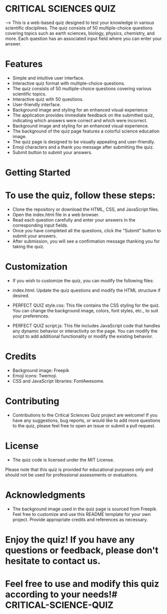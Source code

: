 # CRITICAL SCIENCES QUIZ #

--> This is a web-based quiz designed to test your knowledge in various scientific disciplines. The quiz consists of 50 multiple-choice questions covering topics such as earth sciences, biology, physics, chemistry, and more. Each question has an associated input field where you can enter your answer.


# Features

* Simple and intuitive user interface.
* Interactive quiz format with multiple-choice questions.
* The quiz consists of 50 multiple-choice questions covering various scientific topics.
* Interactive quiz with 50 questions.
* User-friendly interface.
* Background image and styling for an enhanced visual experience
* The application provides immediate feedback on the submitted
quiz, indicating which answers were correct and which were incorrect.
* Background image and styling for an enhanced visual experience.
* The background of the quiz page features a colorful science education image.
* The quiz page is designed to be visually appealing and user-friendly.
* Emoji characters and a thank you message after submitting the quiz.
* Submit button to submit your answers.

# Getting Started
# To use the quiz, follow these steps:

* Clone the repository or download the HTML, CSS, and JavaScript files.
* Open the index.html file in a web browser.
* Read each question carefully and enter your answers in the corresponding input fields.
* Once you have completed all the questions, click the "Submit" button to submit your answers.
* After submission, you will see a confirmation message thanking you for taking the quiz.

# Customization

* If you wish to customize the quiz, you can modify the following files:

* index.html: Update the quiz questions and modify the HTML structure if desired.
* PERFECT QUIZ style.css: This file contains the CSS styling for the quiz. You can change the background image, colors, font styles, etc., to suit your preferences.
* PERFECT QUIZ script.js: This file includes JavaScript code that handles any dynamic behavior or interactivity on the page. You can modify the script to add additional functionality or modify the existing behavior.


# Credits

* Background image: Freepik
* Emoji icons: Twemoji.
* CSS and JavaScript libraries: FontAwesome.

# Contributing

* Contributions to the Critical Sciences Quiz project are welcome! If you have any suggestions, bug reports, or would like to add more questions to the quiz, please feel free to open an issue or submit a pull request.

# License
* The quiz code is licensed under the MIT License.

Please note that this quiz is provided for educational purposes only and should not be used for professional assessments or evaluations.

# Acknowledgments
* The background image used in the quiz page is sourced from Freepik.
Feel free to customize and use this README template for your own project. Provide appropriate credits and references as necessary.

# Enjoy the quiz! If you have any questions or feedback, please don't hesitate to contact us.

# Feel free to use and modify this quiz according to your needs!# CRITICAL-SCIENCE-QUIZ
